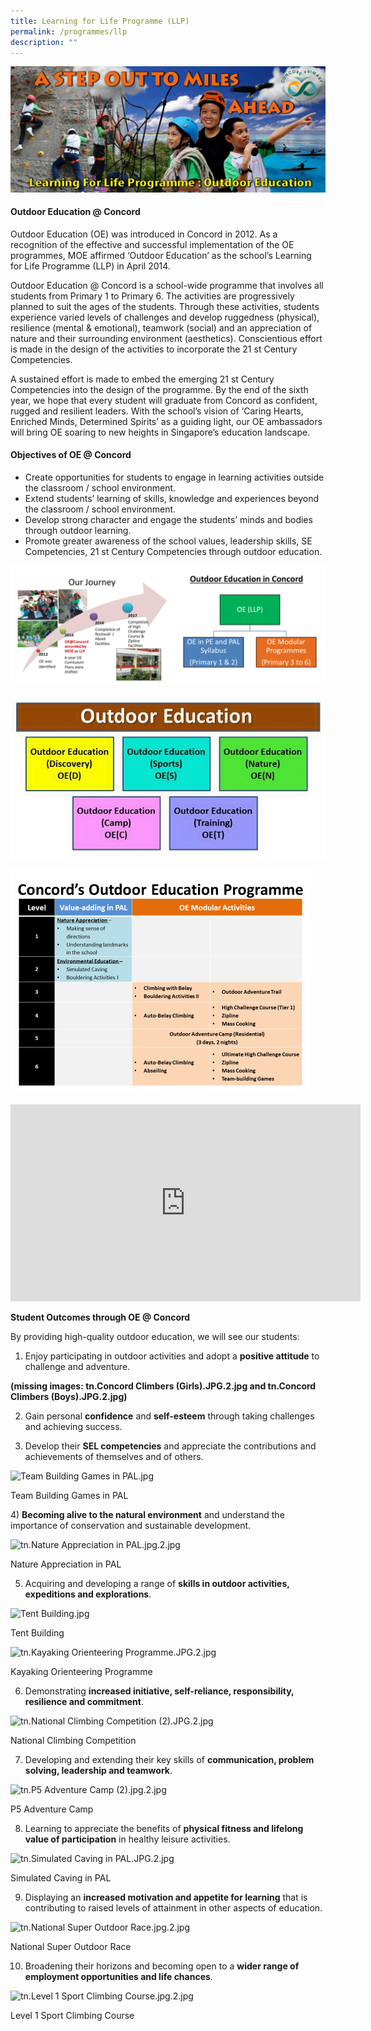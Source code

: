 ```yaml
---
title: Learning for Life Programme (LLP)
permalink: /programmes/llp
description: ""
---
```

![](/images/llp1.jpg)

#### Outdoor Education @ Concord

Outdoor Education (OE) was introduced in Concord in 2012. As a recognition of the effective and successful implementation of the OE programmes, MOE affirmed ‘Outdoor Education’ as the school’s Learning for Life Programme (LLP) in April 2014.

  

Outdoor Education @ Concord is a school-wide programme that involves all students from Primary 1 to Primary 6. The activities are progressively planned to suit the ages of the students. Through these activities, students experience varied levels of challenges and develop ruggedness (physical), resilience (mental & emotional), teamwork (social) and an appreciation of nature and their surrounding environment (aesthetics). Conscientious effort is made in the design of the activities to incorporate the 21 st Century Competencies.

  

A sustained effort is made to embed the emerging 21 st Century Competencies into the design of the programme. By the end of the sixth year, we hope that every student will graduate from Concord as confident, rugged and resilient leaders. With the school’s vision of ‘Caring Hearts, Enriched Minds, Determined Spirits’ as a guiding light, our OE ambassadors will bring OE soaring to new heights in Singapore’s education landscape.

  

  

#### Objectives of OE @ Concord

*   Create opportunities for students to engage in learning activities outside the classroom / school environment.
*   Extend students’ learning of skills, knowledge and experiences beyond the classroom / school environment.
*   Develop strong character and engage the students’ minds and bodies through outdoor learning.
*   Promote greater awareness of the school values, leadership skills, SE Competencies, 21 st Century Competencies through outdoor education.

![](/images/llp2.png)

![](/images/llp3.jpeg)

![](/images/llp4.png)

<iframe width="560" height="315" src="https://www.youtube.com/embed/kPdDspWgbwE" title="Outdoor Education @ Concord" frameborder="0" allow="accelerometer; autoplay; clipboard-write; encrypted-media; gyroscope; picture-in-picture" allowfullscreen></iframe>

**Student Outcomes through OE @ Concord**

By providing high-quality outdoor education, we will see our students: 

  

1) Enjoy participating in outdoor activities and adopt a **positive attitude** to challenge and adventure.

**(missing images: tn.Concord Climbers (Girls).JPG.2.jpg and tn.Concord Climbers (Boys).JPG.2.jpg)**

2) Gain personal **confidence** and **self-esteem** through taking challenges and achieving success.

3) Develop their **SEL competencies** and appreciate the contributions and achievements of themselves and of others.

  

![Team Building Games in PAL.jpg](https://concordpri.moe.edu.sg/qql/slot/u754/2020/Our%20Programmes/LLP/Team%20Building%20Games%20in%20PAL.jpg)

Team Building Games in PAL

  

4) **Becoming alive to the natural environment** and understand the importance of conservation and sustainable development.

  

![tn.Nature Appreciation in PAL.jpg.2.jpg](https://concordpri.moe.edu.sg/qql/slot/u754/2020/Our%20Programmes/LLP/tn.Nature%20Appreciation%20in%20PAL.jpg.2.jpg)

Nature Appreciation in PAL

  

5) Acquiring and developing a range of **skills in outdoor activities, expeditions and explorations**.

  

![Tent Building.jpg](https://concordpri.moe.edu.sg/qql/slot/u754/2020/Our%20Programmes/LLP/Tent%20Building.jpg)

Tent Building

  

![tn.Kayaking Orienteering Programme.JPG.2.jpg](https://concordpri.moe.edu.sg/qql/slot/u754/2020/Our%20Programmes/LLP/tn.Kayaking%20Orienteering%20Programme.JPG.2.jpg)

Kayaking Orienteering Programme

  

6) Demonstrating **increased initiative, self-reliance, responsibility, resilience and commitment**.

  

![tn.National Climbing Competition (2).JPG.2.jpg](https://concordpri.moe.edu.sg/qql/slot/u754/2020/Our%20Programmes/LLP/tn.National%20Climbing%20Competition%20(2).JPG.2.jpg)

National Climbing Competition

  

7) Developing and extending their key skills of **communication, problem solving, leadership and teamwork**.

  

![tn.P5 Adventure Camp (2).jpg.2.jpg](https://concordpri.moe.edu.sg/qql/slot/u754/2020/Our%20Programmes/LLP/tn.P5%20Adventure%20Camp%20(2).jpg.2.jpg)

P5 Adventure Camp   

  

8) Learning to appreciate the benefits of **physical fitness and lifelong value of participation** in healthy leisure activities.

  

![tn.Simulated Caving in PAL.JPG.2.jpg](https://concordpri.moe.edu.sg/qql/slot/u754/2020/Our%20Programmes/LLP/tn.Simulated%20Caving%20in%20PAL.JPG.2.jpg)

Simulated Caving in PAL

  

9) Displaying an **increased motivation and appetite for learning** that is contributing to raised levels of attainment in other aspects of education.

  

![tn.National Super Outdoor Race.jpg.2.jpg](https://concordpri.moe.edu.sg/qql/slot/u754/2020/Our%20Programmes/LLP/tn.National%20Super%20Outdoor%20Race.jpg.2.jpg)

National Super Outdoor Race 

  

10) Broadening their horizons and becoming open to a **wider range of employment opportunities and life chances**. 

  

![tn.Level 1 Sport Climbing Course.jpg.2.jpg](https://concordpri.moe.edu.sg/qql/slot/u754/2020/Our%20Programmes/LLP/tn.Level%201%20Sport%20Climbing%20Course.jpg.2.jpg)

Level 1 Sport Climbing Course